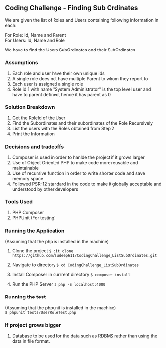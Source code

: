 ## Coding Challenge - Finding Sub Ordinates
We are given the list of Roles and Users containing following information in each:

For Role: Id, Name and Parent\
For Users: Id, Name and Role

We have to find the Users SubOrdinates and their SubOrdinates

### Assumptions
1. Each role and user have their own unique ids
1. A single role does not have multiple Parent to whom they report to
1. Each user is assigned a single role
1. Role id 1 with name "System Administrator" is the top level user and have to parent defined, hence it has parent as 0

### Solution Breakdown
1. Get the RoleId of the User
1. Find the Subordinates and their subordinates of the Role Recursively
1. List the users with the Roles obtained from Step 2
1. Print the Information

### Decisions and tradeoffs
1. Composer is used in order to hanlde the project if it grows larger
1. Use of Object Oriented PHP to make code more reusable and maintainable
1. Use of recursive function in order to write shorter code and save memory space
1. Followed PSR-12 standard in the code to make it globally acceptable and understood by other developers

### Tools Used
1. PHP Composer
1. PHPUnit (For testing)

### Running the Application
(Assuming that the php is installed in the machine)

1. Clone the project
```$ git clone https://github.com/sudeep611/CodingChallenge_ListSubOrdinates.git```

1. Navigate to directory
```$ cd CodingChallenge_ListSubOrdinates```

1. Install Composer in currrent directory
```$ composer install```

1. Run the PHP Server
```$ php -S localhost:4000```


### Running the test
(Assuming that the phpunit is installed in the machine)\
```$ phpunit tests/UserRoleTest.php```

### If project grows bigger
1. Database to be used for the data such as RDBMS rather than using the data in file format. 
